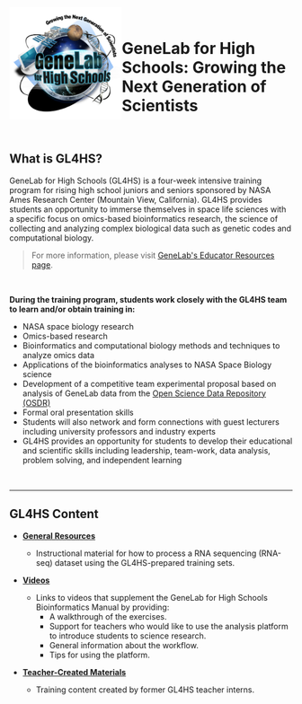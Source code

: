 <img src="images/GL4HS_logo.jpg" align="left" alt="" width="200" height="200"/>
<br/>

# GeneLab for High Schools: Growing the Next Generation of Scientists

<br/>

## What is GL4HS?
GeneLab for High Schools (GL4HS) is a four-week intensive training program for rising high school juniors and seniors sponsored by NASA Ames Research Center (Mountain View, California). GL4HS provides students an opportunity to immerse themselves in space life sciences with a specific focus on omics-based bioinformatics research, the science of collecting and analyzing complex biological data such as genetic codes and computational biology.
> For more information, please visit [GeneLab's Educator Resources page](https://genelab.nasa.gov/overview-educator-resources).

<br>

**During the training program, students work closely with the GL4HS team to learn and/or obtain training in:**

- NASA space biology research
- Omics-based research
- Bioinformatics and computational biology methods and techniques to analyze omics data
- Applications of the bioinformatics analyses to NASA Space Biology science
- Development of a competitive team experimental proposal based on analysis of GeneLab data from the [Open Science Data Repository (OSDR)](https://osdr.nasa.gov/bio/repo/)
- Formal oral presentation skills
- Students will also network and form connections with guest lecturers including university professors and industry experts
- GL4HS provides an opportunity for students to develop their educational and scientific skills including leadership, team-work, data analysis, problem solving, and independent learning

<br>

---
## GL4HS Content

* [**General Resources**](General_Resources)

  - Instructional material for how to process a RNA sequencing (RNA-seq) dataset using the GL4HS-prepared training sets.


* [**Videos**](Videos)

  - Links to videos that supplement the GeneLab for High Schools Bioinformatics Manual by providing:
    - A walkthrough of the exercises.
    - Support for teachers who would like to use the analysis platform to introduce students to science research.
    - General information about the workflow. 
    - Tips for using the platform.
  

* [**Teacher-Created Materials**](Teacher_Created_Materials)

  - Training content created by former GL4HS teacher interns.
  

